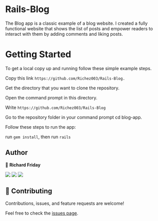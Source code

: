 # Rails-Blog

The Blog app is a classic example of a blog website. I created a fully functional website that shows the list of posts and empower readers to interact with them by adding comments and liking posts.

# Getting Started
To get a local copy up and running follow these simple example steps.

Copy this link `https://github.com/Richez003/Rails-Blog.`

Get the directory that you want to clone the repository.

Open the command prompt in this directory.

Write `https://github.com/Richez003/Rails-Blog`

Go to the repository folder in your command prompt cd blog-app.

Follow these steps to run the app:

run `gem install`, then run `rails`

## Author

👤 **Richard Friday**

<p align="left">
<a href = "https://www.linkedin.com/in/richard-friday-54980718a/"><img src="https://img.icons8.com/fluent/48/000000/linkedin.png"/></a>
<a href = "https://twitter.com/richardfriday14"><img src="https://img.icons8.com/fluent/48/000000/twitter.png"/></a>
<a href = "https://github.com/Richez003"><img src="https://img.icons8.com/fluent/48/000000/github.png"/></a>
</p>

## 🤝 Contributing

Contributions, issues, and feature requests are welcome!

Feel free to check the [issues page](../../issues/).
